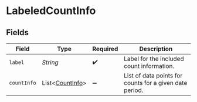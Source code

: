 # LabeledCountInfo


## Fields

| Field                                                    | Type                                                     | Required                                                 | Description                                              |
| -------------------------------------------------------- | -------------------------------------------------------- | -------------------------------------------------------- | -------------------------------------------------------- |
| `label`                                                  | *String*                                                 | :heavy_check_mark:                                       | Label for the included count information.                |
| `countInfo`                                              | List\<[CountInfo](../../models/components/CountInfo.md)> | :heavy_minus_sign:                                       | List of data points for counts for a given date period.  |